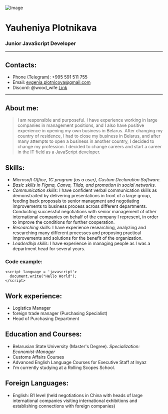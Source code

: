 ![Image][def]


[def]: C:\Users\evgen\Downloads\photo_5188660152922923002_y.jpg

# __Yauheniya Plotnikava__          



### Junior JavaScript Developer  
___
## Contacts:  
- Phone (Telegram): +995 591 511 755
- Email: evgenia.plotnicova@gmail.com
- Discord: @wood_wife
[Link](http://a.com)
***
## About me:  
>I am responsible and purposeful. I have experience working in large companies in management positions, and I also have positive experience in opening my own business in Belarus. After changing my country of residence, I had to close my business in Belarus, and after many attempts to open a business in another country, I decided to change my profession. I decided to change careers and start a career in the IT field as a JavaScript developer.




## Skills:
* _Microsoft Office, 1C program (as a user), Custom Declaration Software._
* _Basic skills in Figma, Canva, Tilda, and promotion in social networks._
* _Communication skills:_ I have confident verbal communication skills as demonstraited by delivering presentations in front of a large group, feeding back proposals to senior managment and negotiating improvements to business process across different departments. Conducting successful negotiations with senior management of other international companies on behalf of the company I represent, in order to improve the conditions for further cooperation.
* _Researching skills:_ I have experience researching, analyzing and researching many different processes and proposing practical improvements and solutions for the benefit of the organization.
* _Leaderdhip skills:_ I have experience in managing people as I was a department head for several years.


### Code example:
```
<script language = 'javascript'>
  document.write("Hello World");
</script>
```

## Work experience:
- Logistics Manager
- foreign trade manager (Purchasing Specialist)
- Head of Purchasing Department

## Education and Courses:
- Belarusian State University (Master's Degree). *Specialization: Economist-Manager*
- Customs Affairs Courses
- Advanced English Language Courses for Executive Staff at Inyaz
- I'm currently studying at a Rolling Scopes School.



## Foreign Languages:
- English: B1 level (held negotiations in China with heads of large international companies
visiting international exhibitions and establishing connections with foreign companies)